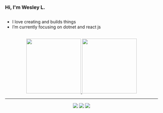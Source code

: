 ### Hi, I'm Wesley L.
##
- I love creating and builds things
- I’m currently focusing on dotnet and react js
##
<div align="center">
  <a href="https://github.com/wesleylcarraway">
  <img height="180em" src="https://github-readme-stats.vercel.app/api?username=wesleylcarraway&show_icons=true&theme=dark&include_all_commits=true&count_private=true"/>
  <img height="180em" src="https://github-readme-stats.vercel.app/api/top-langs/?username=wesleylcarraway&layout=compact&langs_count=7&theme=dark"/>
</div>
<hr>
<div align="center">
  <a href="https://www.instagram.com/wesleylcarraway/" target="_blank"><img src="https://img.shields.io/badge/-Instagram-%23E4405F?style=for-the-badge&logo=instagram&logoColor=white" target="_blank"></a>
  <a href = "mailto:wesleylc.office@gmail.com"><img src="https://img.shields.io/badge/-Gmail-%23333?style=for-the-badge&logo=gmail&logoColor=white" target="_blank"></a>
  <a href="https://www.linkedin.com/in/marcelo-wesley-411132217/" target="_blank"><img src="https://img.shields.io/badge/-LinkedIn-%230077B5?style=for-the-badge&logo=linkedin&logoColor=white" target="_blank"></a> 
</div>


